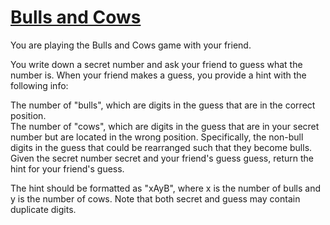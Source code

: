 # [Bulls and Cows](https://leetcode.com/problems/bulls-and-cows/)

You are playing the Bulls and Cows game with your friend.  

You write down a secret number and ask your friend to guess what the number is. When your friend makes a guess, you provide a hint with the following info:  

The number of "bulls", which are digits in the guess that are in the correct position.  
The number of "cows", which are digits in the guess that are in your secret number but are located in the wrong position. Specifically, the non-bull digits in the guess that could be rearranged such that they become bulls.  
Given the secret number secret and your friend's guess guess, return the hint for your friend's guess.  

The hint should be formatted as "xAyB", where x is the number of bulls and y is the number of cows. Note that both secret and guess may contain duplicate digits.  